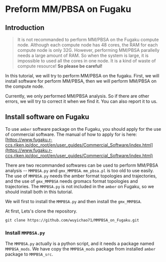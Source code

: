 # Preform MM/PBSA on Fugaku

## Introduction

> It is not recommanded to perform MM/PBSA on the Fugaku compute node. Although each compute node has 48 cores, the RAM for each compute node is only 32G. However, performing MM/PBSA parallelly needs a large amount of RAM. So when the system is large, it is impossible to used all the cores in one node. It is a kind of waste of compute resource!
> **So please be careful!**

In this tutorial, we will try to perform MM/PBSA on the fugaku. First, we will install software for perform MM/PBSA, then we will perform MM/PBSA on the compute node.

Currently, we only performed MM/PBSA analysis. So if there are other errors, we will try to correct it when we find it. You can also report it to us.

## Install software on Fugaku

To use `amber` software package on the Fugaku, you should apply for the use of commercial software. The manual of how to apply for is here:  
[https://www.fugaku.r-ccs.riken.jp/doc_root/en/user_guides/Commercial_Software/index.html](https://www.fugaku.r-ccs.riken.jp/doc_root/en/user_guides/Commercial_Software/index.html)

There are two recommanded softwares can be used to perform MM/PBSA analysis -- `MMPBSA.py` and `gmx_MMPBSA`. `mm_pbsa.pl` is too old to use easily. The use of `MMPBSA.py` needs the amber format topologies and trajectories, and the use of `gmx_MMPBSA` needs gromacs format topologies and trajectories. The `MMPBSA.py` is not included in the `amber` on Fugaku, so we should install both in this tutorial.

We will first to install the `MMPBSA.py` and then install the `gmx_MMPBSA`.

At first, Lets's clone the repository.

```
git clone https://github.com/wuyichao71/MMPBSA_on_Fugaku.git
```

### Install `MMPBSA.py`

The `MMPBSA.py` actually is a python script, and it needs a package named `MMPBSA_mods`. We have copy the `MMPBSA_mods` package from installed `amber` package to `MMPBSA_src`. 